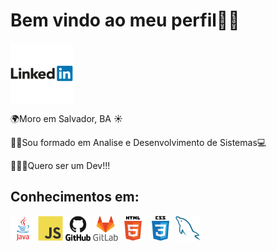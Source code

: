 #  Bem vindo ao meu perfil🧔🏾
<a href="https://www.linkedin.com/in/geovanenascimento/" target="_blank">
<img align="center" alt="geovane-linkedin" height="98" width="100" src="https://raw.githubusercontent.com/devicons/devicon/master/icons/linkedin/linkedin-original-wordmark.svg"
style="max-width:100%;">
</a>

🌍Moro em Salvador, BA ☀️

👨‍🎓Sou formado em Analise e Desenvolvimento de Sistemas💻

👨🏾‍💻Quero ser um Dev!!!

## Conhecimentos em:
<img src = "https://raw.githubusercontent.com/devicons/devicon/master/icons/java/java-original-wordmark.svg" alt = "rails" width = "40" height = "40" style = "largura máxima: 100%;"> </img><img src = "https://raw.githubusercontent.com/devicons/devicon/master/icons/javascript/javascript-original.svg" alt = "github" width = "40" height = "40" style = "max -largura: 100%; "> </img><img src = "https://raw.githubusercontent.com/devicons/devicon/master/icons/github/github-original-wordmark.svg" alt = "github" width = "40" height = "40" style = "max -largura: 100%; "> </img><img src = "https://raw.githubusercontent.com/devicons/devicon/master/icons/gitlab/gitlab-original-wordmark.svg" alt = "github" width = "40" height = "40" style = "max -largura: 100%; "> </img><img src = "https://raw.githubusercontent.com/devicons/devicon/master/icons/html5/html5-original-wordmark.svg" alt = "github" width = "40" height = "40" style = "max -largura: 100%; "> </img><img src = "https://raw.githubusercontent.com/devicons/devicon/master/icons/css3/css3-original-wordmark.svg" alt = "github" width = "40" height = "40" style = "max -largura: 100%; "> </img><img src = "https://raw.githubusercontent.com/devicons/devicon/master/icons/mysql/mysql-original.svg" alt = "github" width = "40" height = "40" style = "max -largura: 100%; "> </img>

